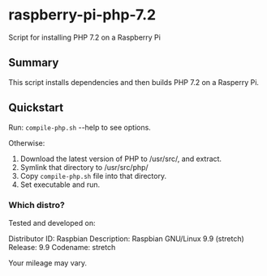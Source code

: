 # raspberry-pi-php-7.2
Script for installing PHP 7.2 on a Raspberry Pi

## Summary

This script installs dependencies and then builds PHP 7.2 on a Rasperry Pi.

## Quickstart

Run: `compile-php.sh` --help to see options.

Otherwise:

1. Download the latest version of PHP to /usr/src/, and extract.
1. Symlink that directory to /usr/src/php/
1. Copy `compile-php.sh` file into that directory.
1. Set executable and run.

### Which distro?

Tested and developed on:

Distributor ID: Raspbian
Description:  Raspbian GNU/Linux 9.9 (stretch)
Release:  9.9
Codename: stretch

Your mileage may vary.

